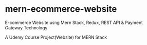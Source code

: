 # mern-ecommerce-website
 E-commerce Website usng Mern Stack, Redux, REST API & Payment Gateway Technology

A Udemy Course Project(Website) for MERN Stack
